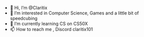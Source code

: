 - 👋 Hi, I’m @Claritix
- 👀 I’m interested in Computer Science, Games and a little bit of speedcubing
- 🌱 I’m currently learning CS on CS50X
- 📫 How to reach me , Discord claritix101


